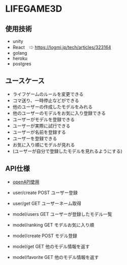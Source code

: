 # LIFEGAME3D

## 使用技術
- unity
- React　⇨ https://logmi.jp/tech/articles/323164
- golang
- heroku
- postgres

## ユースケース

- ライフゲームのルールを変更できる
- コマ送り、一時停止などができる
- 他のユーザーの作成したモデルをみれる
- 他のユーザーのモデルをお気に入り登録できる
- ユーザーがモデルを登録できる
- ユーザーが実際に試行できる
- ユーザーが名前を登録する
- ユーザーを登録できる
- お気に入り順にモデルが見れる
- (ユーザーが自分で登録したモデルを見れるようにする)

## API仕様
- [openAPI使用](https://github.com/ishishow/life3d/blob/master/open_api/api.document.yaml)


- user/create  POST ユーザー登録
- user/get  GET ユーザーネーム取得
- model/users  GET ユーザーが登録したモデル一覧
- model/ranking GET モデルお気に入り順
- model/create POST モデル登録
- model/get GET 他のモデル情報を返す
- model/favorite GET 他のモデル情報を返す
